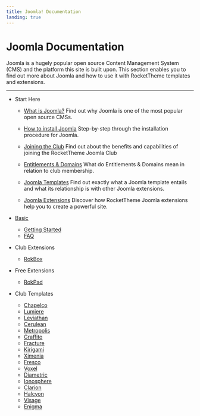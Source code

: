 ```yaml
---
title: Joomla! Documentation
landing: true
---
```


Joomla Documentation
====================

Joomla is a hugely popular open source Content Management System (CMS) and the platform this site is built upon. This section enables you to find out more about Joomla and how to use it with RocketTheme templates and extensions.

* * *

* Start Here

	- [What is Joomla?](start/)
	  Find out why Joomla is one of the most popular open source CMSs.

	- [How to install Joomla](start/install.md)
	  Step-by-step through the installation procedure for Joomla.

	- [Joining the Club](start/join_the_club.md)
	  Find out about the benefits and capabilities of joining the RocketTheme Joomla Club

	- [Entitlements & Domains](start/entitlements_domains.md)
	  What do Entitlements & Domains mean in relation to club membership.

	- [Joomla Templates](start/templates.md)
	  Find out exactly what a Joomla template entails and what its relationship is with other Joomla extensions.

	- [Joomla Extensions](start/extensions.md)
	  Discover how RocketTheme Joomla extensions help you to create a powerful site.

<!-- -->

* [Basic](basic/)

	- [Getting Started](basic/)
	- [FAQ](basic/faq.md)

<!-- -->

* Club Extensions

	- [RokBox](extensions/rokbox/)

<!-- -->

* Free Extensions

	- [RokPad](extensions/rokpad/)

<!-- -->

* Club Templates

	- [Chapelco](templates/chapelco)
	- [Lumiere](templates/lumiere)
	- [Leviathan](templates/leviathan)
	- [Cerulean](templates/cerulean)
	- [Metropolis](templates/metropolis)
	- [Graffito](templates/graffito)
	- [Fracture](templates/fracture)
	- [Kirigami](templates/kirigami)
	- [Ximenia](templates/ximenia)
	- [Fresco](templates/fresco)
	- [Voxel](templates/voxel)
	- [Diametric](templates/diametric)
	- [Ionosphere](templates/ionosphere)
	- [Clarion](templates/clarion)
	- [Halcyon](templates/halcyon)
	- [Visage](templates/visage)
	- [Enigma](templates/enigma)
